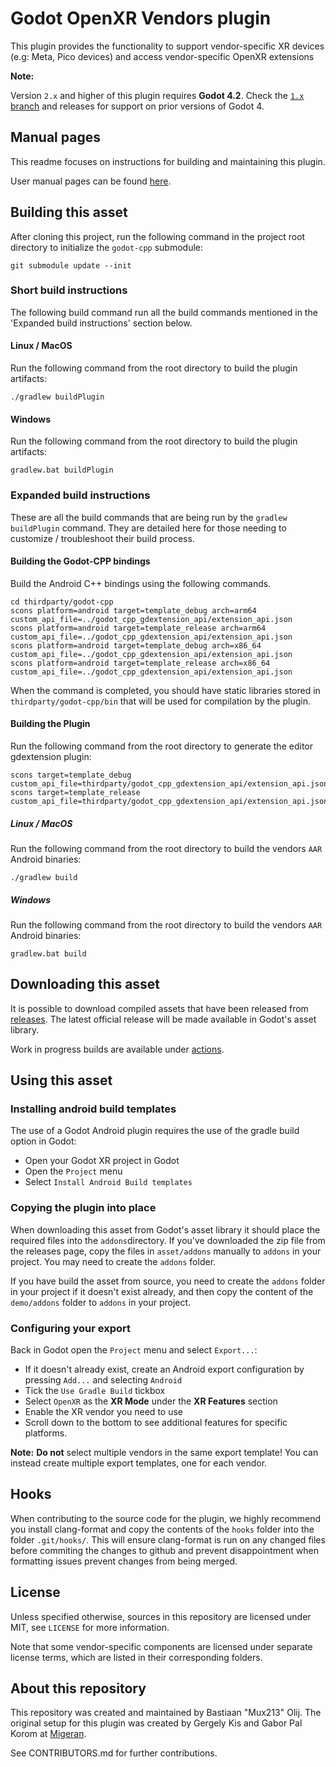 # Godot OpenXR Vendors plugin

This plugin provides the functionality to support vendor-specific XR
devices (e.g: Meta, Pico devices) and access vendor-specific OpenXR extensions

**Note:**

Version `2.x` and higher of this plugin requires **Godot 4.2**.
Check the [`1.x` branch](https://github.com/GodotVR/godot_openxr_vendors/tree/1.x) and releases
for support on prior versions of Godot 4.

## Manual pages

This readme focuses on instructions for building and maintaining this plugin.

User manual pages can be found [here](https://godotvr.github.io/godot_openxr_vendors/).

## Building this asset

After cloning this project, run the following command in the project root directory to initialize
the `godot-cpp` submodule:
```
git submodule update --init
```

### Short build instructions

The following build command run all the build commands mentioned in the 'Expanded build instructions' section below.

#### Linux / MacOS
Run the following command from the root directory to build the plugin artifacts:
```
./gradlew buildPlugin
```

#### Windows
Run the following command from the root directory to build the plugin artifacts:
```
gradlew.bat buildPlugin
```

### Expanded build instructions

These are all the build commands that are being run by the `gradlew buildPlugin` command.
They are detailed here for those needing to customize / troubleshoot their build process.

#### Building the Godot-CPP bindings
Build the Android C++ bindings using the following commands.
```
cd thirdparty/godot-cpp
scons platform=android target=template_debug arch=arm64 custom_api_file=../godot_cpp_gdextension_api/extension_api.json
scons platform=android target=template_release arch=arm64 custom_api_file=../godot_cpp_gdextension_api/extension_api.json
scons platform=android target=template_debug arch=x86_64 custom_api_file=../godot_cpp_gdextension_api/extension_api.json
scons platform=android target=template_release arch=x86_64 custom_api_file=../godot_cpp_gdextension_api/extension_api.json
```

When the command is completed, you should have static libraries stored in `thirdparty/godot-cpp/bin`
that will be used for compilation by the plugin.

#### Building the Plugin
Run the following command from the root directory to generate the editor gdextension plugin:
```
scons target=template_debug custom_api_file=thirdparty/godot_cpp_gdextension_api/extension_api.json
scons target=template_release custom_api_file=thirdparty/godot_cpp_gdextension_api/extension_api.json
```

##### Linux / MacOS
Run the following command from the root directory to build the vendors `AAR` Android binaries:
```
./gradlew build
```

##### Windows
Run the following command from the root directory to build the vendors `AAR` Android binaries:
```
gradlew.bat build
```

## Downloading this asset

It is possible to download compiled assets that have been released from [releases](https://github.com/GodotVR/godot_openxr_vendors/releases).
The latest official release will be made available in Godot's asset library.

Work in progress builds are available under [actions](https://github.com/GodotVR/godot_openxr_vendors/actions).

## Using this asset

### Installing android build templates

The use of a Godot Android plugin requires the use of the gradle build option in Godot:
- Open your Godot XR project in Godot
- Open the `Project` menu
- Select `Install Android Build templates`

### Copying the plugin into place

When downloading this asset from Godot's asset library it should place the required files into
the `addons`directory.
If you've downloaded the zip file from the releases page, copy the files in `asset/addons`
manually to `addons` in your project. You may need to create the `addons` folder.

If you have build the asset from source, you need to create the `addons` folder in your project
if it doesn't exist already, and then copy the content of the `demo/addons` folder to `addons`
in your project.

### Configuring your export

Back in Godot open the `Project` menu and select `Export...`:
- If it doesn't already exist, create an Android export configuration by pressing `Add...` and
selecting `Android`
- Tick the `Use Gradle Build` tickbox
- Select `OpenXR` as the **XR Mode** under the **XR Features** section
- Enable the XR vendor you need to use
- Scroll down to the bottom to see additional features for specific platforms.

**Note:**
**Do not** select multiple vendors in the same export template!
You can instead create multiple export templates, one for each vendor.

## Hooks

When contributing to the source code for the plugin, we highly recommend you install clang-format and copy the contents of the `hooks` folder into the folder `.git/hooks/`.
This will ensure clang-format is run on any changed files before commiting the changes to github and prevent disappointment when formatting issues prevent changes from being merged.

## License

Unless specified otherwise, sources in this repository are licensed under MIT, see `LICENSE` for more information.

Note that some vendor-specific components are licensed under separate license terms, which are listed in their corresponding folders.

## About this repository

This repository was created and maintained by Bastiaan "Mux213" Olij. The original setup for this plugin was created by Gergely Kis and Gabor Pal Korom at [Migeran](https://migeran.com).

See CONTRIBUTORS.md for further contributions.
